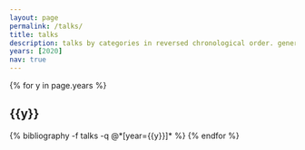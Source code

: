```yaml
---
layout: page
permalink: /talks/
title: talks
description: talks by categories in reversed chronological order. generated by jekyll-scholar.
years: [2020]
nav: true
---
```


<div class="publications">

{% for y in page.years %}
  <h2 class="year">{{y}}</h2>
  {% bibliography -f talks -q @*[year={{y}}]* %}
{% endfor %}

</div>
